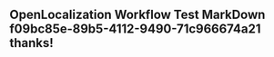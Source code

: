 <properties
ms.topic="hero-topic1"
ms.test1="hero-topic"
ms.test2="test"/>

## OpenLocalization Workflow Test MarkDown f09bc85e-89b5-4112-9490-71c966674a21 thanks!
